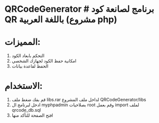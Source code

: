 # QRCodeGenerator # برنامج لصانعة كود QR باللغة العربية (مشروع php) #



# المميزات:
1. التحكم بابعاد الكود
2. امكانية حفظ الكود لجهازك الشخصي
3. الحفظ لقاعدة بيانات



# الاستخدام:
1. قم بفك ضغط ملف libs.rar لداخل ملف المشروع  QRCodeGenerator/libs
2. ادخل لبرنامج ال myphpadmin بصلاحيات root وقم بعمل import لملف qrcode_db.sql 
3. افتح الصفحة للتأكد منها
